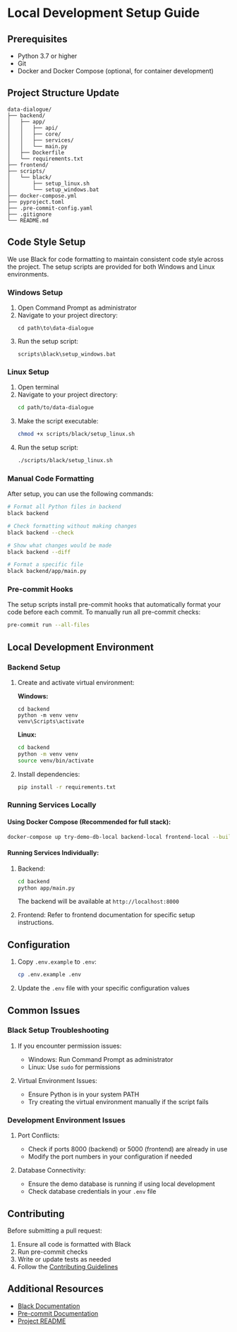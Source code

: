 # Local Development Setup Guide

## Prerequisites

- Python 3.7 or higher
- Git
- Docker and Docker Compose (optional, for container development)

## Project Structure Update
```
data-dialogue/
├── backend/
│   ├── app/
│   │   ├── api/
│   │   ├── core/
│   │   ├── services/
│   │   └── main.py
│   ├── Dockerfile
│   └── requirements.txt
├── frontend/
├── scripts/
│   └── black/
│       ├── setup_linux.sh
│       └── setup_windows.bat
├── docker-compose.yml
├── pyproject.toml
├── .pre-commit-config.yaml
├── .gitignore
└── README.md
```

## Code Style Setup

We use Black for code formatting to maintain consistent code style across the project. The setup scripts are provided for both Windows and Linux environments.

### Windows Setup

1. Open Command Prompt as administrator
2. Navigate to your project directory:
   ```batch
   cd path\to\data-dialogue
   ```
3. Run the setup script:
   ```batch
   scripts\black\setup_windows.bat
   ```

### Linux Setup

1. Open terminal
2. Navigate to your project directory:
   ```bash
   cd path/to/data-dialogue
   ```
3. Make the script executable:
   ```bash
   chmod +x scripts/black/setup_linux.sh
   ```
4. Run the setup script:
   ```bash
   ./scripts/black/setup_linux.sh
   ```

### Manual Code Formatting

After setup, you can use the following commands:

```bash
# Format all Python files in backend
black backend

# Check formatting without making changes
black backend --check

# Show what changes would be made
black backend --diff

# Format a specific file
black backend/app/main.py
```

### Pre-commit Hooks

The setup scripts install pre-commit hooks that automatically format your code before each commit. To manually run all pre-commit checks:
```bash
pre-commit run --all-files
```

## Local Development Environment

### Backend Setup

1. Create and activate virtual environment:

   **Windows:**
   ```batch
   cd backend
   python -m venv venv
   venv\Scripts\activate
   ```

   **Linux:**
   ```bash
   cd backend
   python -m venv venv
   source venv/bin/activate
   ```

2. Install dependencies:
   ```bash
   pip install -r requirements.txt
   ```

### Running Services Locally

#### Using Docker Compose (Recommended for full stack):
```bash
docker-compose up try-demo-db-local backend-local frontend-local --build
```

#### Running Services Individually:

1. Backend:
   ```bash
   cd backend
   python app/main.py
   ```
   The backend will be available at `http://localhost:8000`

2. Frontend:
   Refer to frontend documentation for specific setup instructions.

## Configuration

1. Copy `.env.example` to `.env`:
   ```bash
   cp .env.example .env
   ```

2. Update the `.env` file with your specific configuration values

## Common Issues

### Black Setup Troubleshooting

1. If you encounter permission issues:
   - Windows: Run Command Prompt as administrator
   - Linux: Use `sudo` for permissions

2. Virtual Environment Issues:
   - Ensure Python is in your system PATH
   - Try creating the virtual environment manually if the script fails

### Development Environment Issues

1. Port Conflicts:
   - Check if ports 8000 (backend) or 5000 (frontend) are already in use
   - Modify the port numbers in your configuration if needed

2. Database Connectivity:
   - Ensure the demo database is running if using local development
   - Check database credentials in your `.env` file

## Contributing

Before submitting a pull request:
1. Ensure all code is formatted with Black
2. Run pre-commit checks
3. Write or update tests as needed
4. Follow the [Contributing Guidelines](./CONTRIBUTING.md)

## Additional Resources

- [Black Documentation](https://black.readthedocs.io/en/stable/)
- [Pre-commit Documentation](https://pre-commit.com/)
- [Project README](./README.md)

